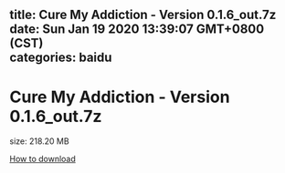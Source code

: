 
title: Cure My Addiction - Version 0.1.6_out.7z
date: Sun Jan 19 2020 13:39:07 GMT+0800 (CST)    
categories: baidu
---

# Cure My Addiction - Version 0.1.6_out.7z
size: 218.20 MB
 
 

[How to download](https://bpcam.bemobtrk.com/go/2ceec3aa-1ca2-46d6-b9ff-aaa5c184517c?jno=4236)